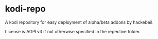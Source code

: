 # kodi-repo
A kodi repository for easy deployment of alpha/beta addons by hackebeil.

License is AGPLv3 if not otherwise specified in the repective folder.
